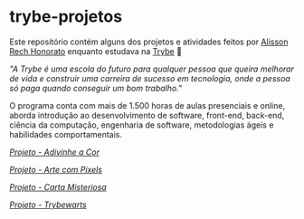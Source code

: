 # trybe-projetos

Este repositório contém alguns dos projetos e atividades feitos por [Alisson Rech Honorato](https://www.linkedin.com/in/alisson-rech-honorato-7906b5158/) enquanto estudava na [Trybe](https://www.betrybe.com/) :rocket:

_"A Trybe é uma escola do futuro para qualquer pessoa que queira melhorar de vida e construir uma carreira de sucesso em tecnologia, onde a pessoa só paga quando conseguir um bom trabalho."_

O programa conta com mais de 1.500 horas de aulas presenciais e online, aborda introdução ao desenvolvimento de software, front-end, back-end, ciência da computação, engenharia de software, metodologias ágeis e habilidades comportamentais.

_[Projeto - Adivinhe a Cor](https://alissonrh.github.io/color-guess/)_

_[Projeto - Arte com Pixels](https://github.com/alissonrh/pixel-art)_

_[Projeto - Carta Misteriosa](https://github.com/alissonrh/mistery-letter)_

_[Projeto - Trybewarts](https://github.com/alissonrh/trybewarts)_
